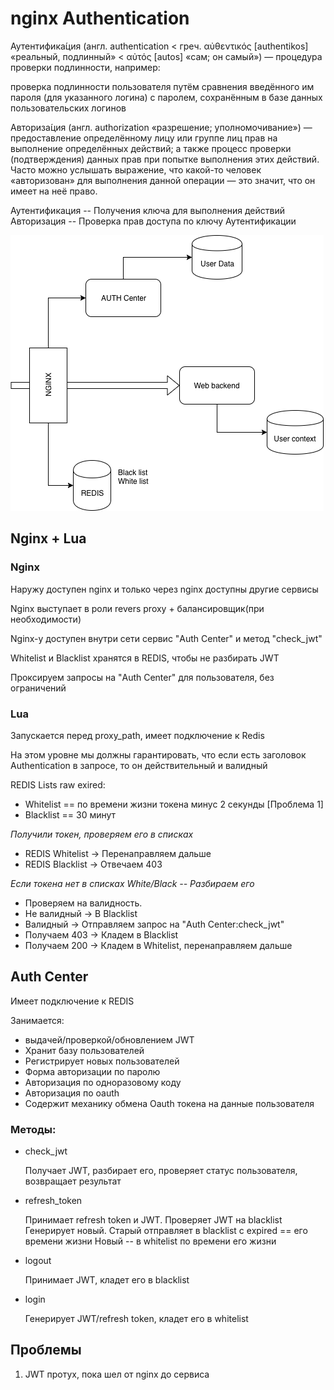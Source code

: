 # nginx Authentication

Аутентифика́ция (англ. authentication < греч. αὐθεντικός [authentikos] «реальный, подлинный» < αὐτός [autos] «сам; он самый») — процедура проверки подлинности, например:

проверка подлинности пользователя путём сравнения введённого им пароля (для указанного логина) с паролем, сохранённым в базе данных пользовательских логинов

Авториза́ция (англ. authorization «разрешение; уполномочивание») — предоставление определённому лицу или группе лиц прав на выполнение определённых действий; а также процесс проверки (подтверждения) данных прав при попытке выполнения этих действий. Часто можно услышать выражение, что какой-то человек «авторизован» для выполнения данной операции — это значит, что он имеет на неё право.

Аутентификация -- Получения ключа для выполнения действий
Авторизация -- Проверка прав доступа по ключу Аутентификации

![General Diagram](docs/GeneralDiagram.png)

## Nginx + Lua

### Nginx

Наружу доступен nginx и только через nginx доступны другие сервисы

Nginx выступает в роли revers proxy + балансировщик(при необходимости)

Nginx-у доступен внутри сети сервис "Auth Center" и метод "check_jwt"

Whitelist и Blacklist хранятся в REDIS, чтобы не разбирать JWT

Проксируем запросы на "Auth Center" для пользователя, без ограничений

### Lua

Запускается перед proxy_path, имеет подключение к Redis

На этом уровне мы должны гарантировать, что если есть заголовок Authentication в запросе, то он действительный и валидный

REDIS Lists raw exired:
- Whitelist == по времени жизни токена минус 2 секунды [Проблема 1]
- Blacklist == 30 минут

*Получили токен, проверяем его в списках*

- REDIS Whitelist -> Перенаправляем дальше
- REDIS Blacklist -> Отвечаем 403

*Если токена нет в списках White/Black -- Разбираем его*

- Проверяем на валидность. 
- Не валидный -> В Blacklist
- Валидный -> Отправляем запрос на "Auth Center:check_jwt"
- Получаем 403 -> Кладем в Blacklist
- Получаем 200 -> Кладем в Whitelist, перенаправляем дальше


## Auth Center

Имеет подключение к REDIS

Занимается:
- выдачей/проверкой/обновлением JWT
- Xранит базу пользователей
- Регистрирует новых пользователей
- Форма авторизации по паролю
- Авторизация по одноразовому коду
- Авторизация по oauth
- Содержит механику обмена Oauth токена на данные пользователя

### Методы:

- check_jwt
    
    Получает JWT, разбирает его, проверяет статус пользователя, возвращает результат
    
- refresh_token
    
    Принимает refresh token и JWT. Проверяет JWT на blacklist 
    Генерирует новый. Старый отправляет в blacklist с expired == его времени жизни
    Новый -- в whitelist по времени его жизни

- logout
    
    Принимает JWT, кладет его в blacklist

- login

    Генерирует JWT/refresh token, кладет его в whitelist

## Проблемы
1.  JWT протух, пока шел от nginx до сервиса